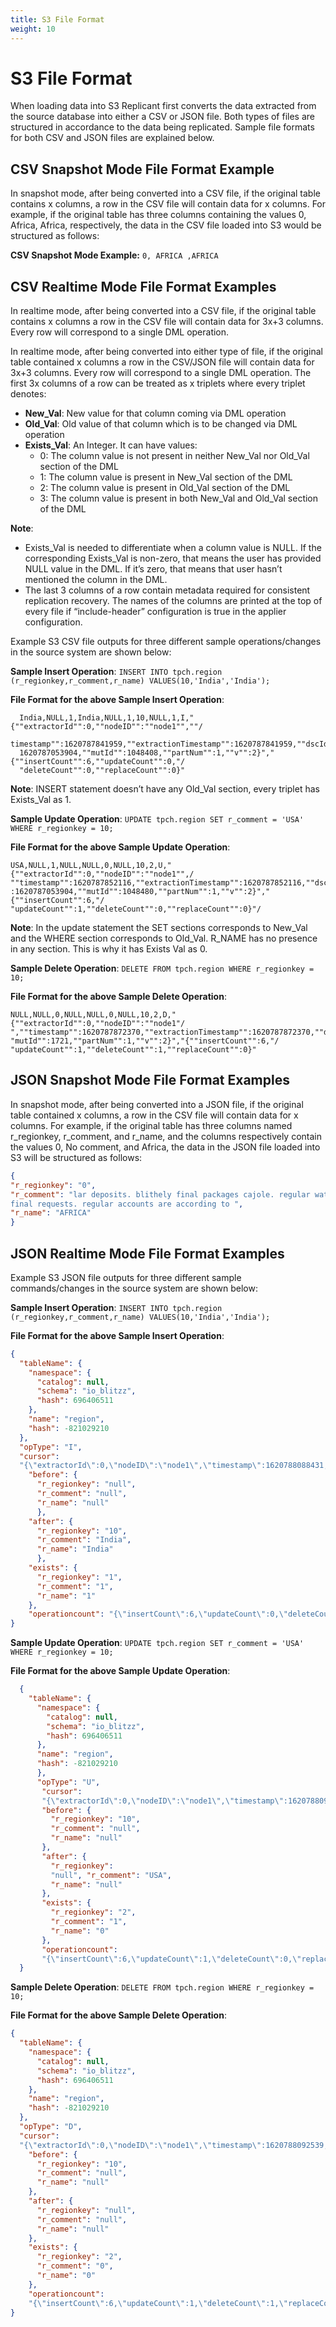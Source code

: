 ```yaml
---
title: S3 File Format
weight: 10
---
```


# S3 File Format

When loading data into S3 Replicant first converts the data extracted from the source database into either a CSV or JSON file. Both types of files are structured in accordance to the data being replicated. Sample file formats for both CSV and JSON files are explained below.


## CSV Snapshot Mode File Format Example

In snapshot mode, after being converted into a CSV file, if the original table contains x columns, a row in the CSV file will contain data for x columns. For example, if the original table has three columns containing the values 0, Africa, Africa, respectively, the data in the CSV file loaded into S3 would be structured as follows:

**CSV Snapshot Mode Example:**
`0, AFRICA ,AFRICA`

## CSV Realtime Mode File Format Examples

In realtime mode, after being converted into a CSV file, if the original table contains x columns a row in the CSV file will contain data for 3x+3 columns. Every row will correspond to a single DML operation.


In realtime mode, after being converted into either type of file, if the original table contained x columns a row in the CSV/JSON file will contain data for 3x+3 columns. Every row will correspond to a single DML operation. The first 3x columns of a row can be treated as x triplets where every triplet denotes:
* **New_Val**: New value for that column coming via DML operation
* **Old_Val**: Old value of that column which is to be changed via DML operation
* **Exists_Val**: An Integer. It can have values:
  - 0: The column value is not present in neither New_Val nor Old_Val section of the DML
  - 1: The column value is present in New_Val section of the DML
  - 2: The column value is present in Old_Val section of the DML  
  - 3: The column value is present in both New_Val and Old_Val section of the DML

**Note**:
* Exists_Val is needed to differentiate when a column value is NULL. If the corresponding Exists_Val is non-zero, that means the user has provided NULL value in the DML. If it’s zero, that means that user hasn’t mentioned the column in the DML.
* The last 3 columns of a row contain metadata required for consistent replication recovery. The names of the columns are printed at the top of every file if “include-header” configuration is true in the applier configuration.

Example S3 CSV file outputs for three different sample operations/changes in the source system are shown below:

**Sample Insert Operation**:
  `INSERT INTO tpch.region (r_regionkey,r_comment,r_name) VALUES(10,'India','India');`

**File Format for the above Sample Insert Operation**:
  ```CSV
    India,NULL,1,India,NULL,1,10,NULL,1,I,"{""extractorId"":0,""nodeID"":""node1"",""/
    timestamp"":1620787841959,""extractionTimestamp"":1620787841959,""dscId"":/
    1620787053904,""mutId"":1048408,""partNum"":1,""v"":2}","{""insertCount"":6,""updateCount"":0,"/
    "deleteCount"":0,""replaceCount"":0}"
  ```
  **Note**: INSERT statement doesn’t have any Old_Val section, every triplet has Exists_Val as 1.

**Sample Update Operation**:
  `UPDATE tpch.region SET r_comment = 'USA' WHERE r_regionkey = 10;`

**File Format for the above Sample Update Operation**:
  ```CSV
  USA,NULL,1,NULL,NULL,0,NULL,10,2,U,"{""extractorId"":0,""nodeID"":""node1"",/
  ""timestamp"":1620787852116,""extractionTimestamp"":1620787852116,""dscId""/
  :1620787053904,""mutId"":1048480,""partNum"":1,""v"":2}","{""insertCount"":6,"/
  "updateCount"":1,""deleteCount"":0,""replaceCount"":0}"/
  ```
  **Note**: In the update statement the SET sections corresponds to New_Val and the WHERE section corresponds to Old_Val. R_NAME has no presence in any section. This is why it has Exists Val as 0.

**Sample Delete Operation**:
  `DELETE FROM tpch.region WHERE r_regionkey = 10;`

**File Format for the above Sample Delete Operation**:
  ```CSV
  NULL,NULL,0,NULL,NULL,0,NULL,10,2,D,"{""extractorId"":0,""nodeID"":""node1"/
  ",""timestamp"":1620787872370,""extractionTimestamp"":1620787872370,""dscI"":1620787053905,"/
  "mutId"":1721,""partNum"":1,""v"":2}","{""insertCount"":6,"/
  "updateCount"":1,""deleteCount"":1,""replaceCount"":0}"
  ```


## JSON Snapshot Mode File Format Examples

In snapshot mode, after being converted into a JSON file, if the original table contained x columns, a row in the CSV file will contain data for x columns. For example, if the original table has three columns named r_regionkey, r_comment, and r_name, and the columns respectively contain the values 0, No comment, and Africa, the data in the JSON file loaded into S3 will be structured as follows:
  ```JSON
  {
  "r_regionkey": "0",
  "r_comment": "lar deposits. blithely final packages cajole. regular waters are
  final requests. regular accounts are according to ",
  "r_name": "AFRICA"
  }
  ```


## JSON Realtime Mode File Format Examples

Example S3 JSON file outputs for three different sample commands/changes in the source system are shown below:

**Sample Insert Operation**:
  `INSERT INTO tpch.region (r_regionkey,r_comment,r_name) VALUES(10,'India','India');`

**File Format for the above Sample Insert Operation**:
  ```JSON
  {
    "tableName": {
      "namespace": {
        "catalog": null,
        "schema": "io_blitzz",
        "hash": 696406511
      },
      "name": "region",
      "hash": -821029210
    },
    "opType": "I",
    "cursor":
    "{\"extractorId\":0,\"nodeID\":\"node1\",\"timestamp\":1620788088431,\"extraction Timestamp\":1620788088431,\"dscId\":1620787053905,\"mutId\":326118,\"partNu m\":1,\"v\":2}",
      "before": {
        "r_regionkey": "null",
        "r_comment": "null",
        "r_name": "null"
        },
      "after": {
        "r_regionkey": "10",
        "r_comment": "India",
        "r_name": "India"
        },
      "exists": {
        "r_regionkey": "1",
        "r_comment": "1",
        "r_name": "1"
      },
      "operationcount": "{\"insertCount\":6,\"updateCount\":0,\"deleteCount\":0,\"replaceCount\":0}"
  }
  ```

**Sample Update Operation**:
  `UPDATE tpch.region SET r_comment = 'USA' WHERE r_regionkey = 10;`

**File Format for the above Sample Update Operation**:
  ```JSON
    {
      "tableName": {
        "namespace": {
          "catalog": null,
          "schema": "io_blitzz",
          "hash": 696406511
        },
        "name": "region",
        "hash": -821029210
        },
        "opType": "U",
         "cursor":
         "{\"extractorId\":0,\"nodeID\":\"node1\",\"timestamp\":1620788090478,\"extraction Timestamp\":1620788090478,\"dscId\":1620787053905,\"mutId\":326190,\"partN um\":1,\"v\":2}",
         "before": {
           "r_regionkey": "10",
           "r_comment": "null",
           "r_name": "null"
         },
         "after": {
           "r_regionkey":
           "null", "r_comment": "USA",
           "r_name": "null"
         },
         "exists": {
           "r_regionkey": "2",
           "r_comment": "1",
           "r_name": "0"
         },
         "operationcount":
         "{\"insertCount\":6,\"updateCount\":1,\"deleteCount\":0,\"replaceCount\":0}"
    }
  ```

**Sample Delete Operation**:
  `DELETE FROM tpch.region WHERE r_regionkey = 10;`

**File Format for the above Sample Delete Operation**:
  ```JSON
  {
    "tableName": {
      "namespace": {
        "catalog": null,
        "schema": "io_blitzz",
        "hash": 696406511
      },
      "name": "region",
      "hash": -821029210
    },
    "opType": "D",
    "cursor":
    "{\"extractorId\":0,\"nodeID\":\"node1\",\"timestamp\":1620788092539,\"extraction Timestamp\":1620788092539,\"dscId\":1620787053905,\"mutId\":326250,\"partN um\":1,\"v\":2}",
      "before": {
        "r_regionkey": "10",
        "r_comment": "null",
        "r_name": "null"
      },
      "after": {
        "r_regionkey": "null",
        "r_comment": "null",
        "r_name": "null"
      },
      "exists": {
        "r_regionkey": "2",
        "r_comment": "0",
        "r_name": "0"
      },
      "operationcount":
      "{\"insertCount\":6,\"updateCount\":1,\"deleteCount\":1,\"replaceCount\":0}"
  }

  ```
